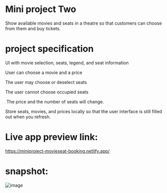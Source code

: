 # Mini project Two
Show available movies and seats in a theatre so that customers can choose from them and buy tickets.

# project specification
UI with movie selection, seats, legend, and seat information

User can choose a movie and a price

The user may choose or deselect seats

The user cannot choose occupied seats

 The price and the number of seats will change.

Store seats, movies, and prices locally so that the user interface is still filled out when you refresh.

# Live app preview link:
https://miniproject-movieseat-booking.netlify.app/

# snapshot:
![image](https://user-images.githubusercontent.com/83078159/204150629-4837f99e-83bd-4bb2-bf8d-8bdc5cd72a3a.png)

